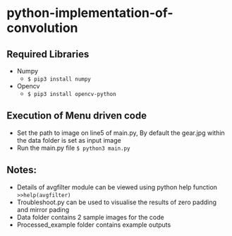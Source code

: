 # python-implementation-of-convolution

## Required Libraries
- Numpy
    - `$ pip3 install numpy`  
- Opencv 
    - `$ pip3 install opencv-python`

## Execution of Menu driven code
- Set the path to  image on line5 of main.py, By default the gear.jpg within the data folder is set as input image
- Run the main.py file `$ python3 main.py`

## Notes:
- Details of avgfilter module can be viewed using python help function `>>help(avgfilter)`
- Troubleshoot.py can be used to visualise the results of zero padding and mirror pading
- Data folder contains 2 sample images for the code
- Processed_example folder contains  example outputs